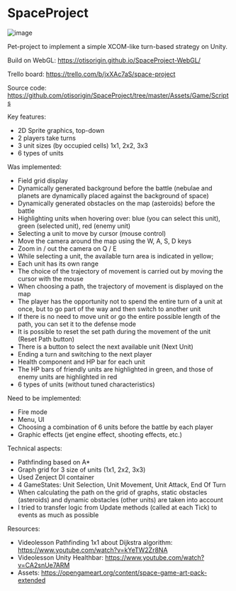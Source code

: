 # SpaceProject

![image](https://user-images.githubusercontent.com/29784234/132104531-22b2cd26-48f0-43be-8c25-62dfcc75f552.png)

Pet-project to implement a simple XCOM-like turn-based strategy on Unity.

Build on WebGL: https://otisorigin.github.io/SpaceProject-WebGL/

Trello board: https://trello.com/b/jxXAc7aS/space-project

Source code: https://github.com/otisorigin/SpaceProject/tree/master/Assets/Game/Scripts

Key features:
 - 2D Sprite graphics, top-down
 - 2 players take turns
 - 3 unit sizes (by occupied cells) 1x1, 2x2, 3x3
 - 6 types of units
 
Was implemented: 
 - Field grid display
 - Dynamically generated background before the battle (nebulae and planets are dynamically placed against the background of space)
 - Dynamically generated obstacles on the map (asteroids) before the battle
 - Highlighting units when hovering over: blue (you can select this unit), green (selected unit), red (enemy unit)
 - Selecting a unit to move by cursor (mouse control)
 - Move the camera around the map using the W, A, S, D keys
 - Zoom in / out the camera on Q / E
 - While selecting a unit, the available turn area is indicated in yellow;
 - Each unit has its own range
 - The choice of the trajectory of movement is carried out by moving the cursor with the mouse
 - When choosing a path, the trajectory of movement is displayed on the map
 - The player has the opportunity not to spend the entire turn of a unit at once, but to go part of the way and then switch to another unit
 - If there is no need to move unit or go the entire possible length of the path, you can set it to the defense mode
 - It is possible to reset the set path during the movement of the unit (Reset Path button)
 - There is a button to select the next available unit (Next Unit)
 - Ending a turn and switching to the next player
 - Health component and HP bar for each unit
 - The HP bars of friendly units are highlighted in green, and those of enemy units are highlighted in red
 - 6 types of units (without tuned characteristics)

Need to be implemented:
 - Fire mode
 - Menu, UI
 - Choosing a combination of 6 units before the battle by each player
 - Graphic effects (jet engine effect, shooting effects, etc.)
 
Technical aspects:
 - Pathfinding based on A*
 - Graph grid for 3 size of units (1х1, 2х2, 3х3)
 - Used Zenject DI container
 - 4 GameStates: Unit Selection, Unit Movement, Unit Attack, End Of Turn
 - When calculating the path on the grid of graphs, static obstacles (asteroids) and dynamic obstacles (other units) are taken into account
 - I tried to transfer logic from Update methods (called at each Tick) to events as much as possible

Resources:
 - Videolesson Pathfinding 1x1 about Dijkstra algorithm: https://www.youtube.com/watch?v=kYeTW2Zr8NA
 - Videolesson Unity Healthbar: https://www.youtube.com/watch?v=CA2snUe7ARM
 - Assets: https://opengameart.org/content/space-game-art-pack-extended
 
